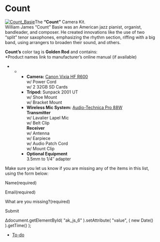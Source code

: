 # Count

[![Count_Basie](https://make.wordpress.org/community/files/2015/09/Count_Basie-290x300.jpg)](https://make.wordpress.org/community/files/2015/09/Count_Basie.jpg)The **“Count”** Camera Kit.  
William James “Count” Basie was an American jazz pianist, organist, bandleader, and composer. He created innovations like the use of two “split” tenor saxophones, emphasizing the rhythm section, riffing with a big band, using arrangers to broaden their sound, and others.

**Count’s** color tag is **Golden Rod** and contains:  
\*Product names link to manufacturer’s online manual (if available)

*   *   *   **Camera:** [Canon Vixia HF R600](https://wptv.files.wordpress.com/2015/08/hfr60-62-600-im-n-en.pdf)  
            w/ Power Cord  
            w/ 2 32GB SD Cards
        *   **Tripod:** Sunpack 2001 UT  
            w/ Shoe Mount  
            w/ Bracket Mount
        *   **Wireless Mic System:** [Audio-Technica Pro 88W](https://wptv.files.wordpress.com/2015/08/audio-technic-pro88w.pdf)  
            **Transmitter**  
            w/ Lavalier Lapel Mic  
            w/ Belt Clip  
            **Receiver**  
            w/ Antenna  
            w/ Earpiece  
            w/ Audio Patch Cord  
            w/ Mount Clip
        *   **Optional Equipment**  
            3.5mm to 1/4″ adapter

Make sure you let us know if you are missing any of the items in this list, using the form below:

Name(required) 

Email(required) 

What are you missing?(required)

Submit   

Δdocument.getElementById( "ak\_js\_6" ).setAttribute( "value", ( new Date() ).getTime() );

*   [To-do](# "To-do")